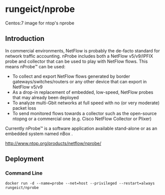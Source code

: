# rungeict/nprobe
Centos:7 image for ntop's nprobe

## Introduction
In commercial environments, NetFlow is probably the de-facto standard for network traffic accounting. nProbe includes both a NetFlow v5/v9/IPFIX probe and collector that can be used to play with NetFlow flows. This means nProbe™ can be used:

 - To collect and export NetFlow flows generated by border gateways/switches/routers or any other device that can export in NetFlow v5/v9
 - As a drop-in replacement of embedded, low-speed, NetFlow probes that may already been deployed
 - To analyze multi-Gbit networks at full speed with no (or very moderate) packet loss
 - To send monitored flows towards a collector such as the open-source ntopng or a commercial one (e.g. Cisco NetFlow Collector or Plixer)
 
Currently nProbe™ is a software application available stand-alone or as an embedded system named nBox .

http://www.ntop.org/products/netflow/nprobe/

## Deployment

### Command Line
 ```
 docker run -d --name=probe --net=host --privileged --restart=always rungeict/nprobe
 ```
